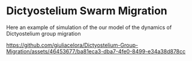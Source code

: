 # Dictyostelium Swarm Migration 

Here an example of simulation of the our model of the dynamics of Dictyostelium group migration


https://github.com/giuliacelora/Dictyostelium-Group-Migration/assets/46453677/ba81eca3-dba7-4fe0-8499-e34a38d878cc


